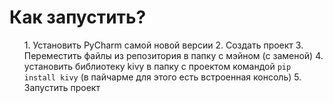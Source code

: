 <h1>Как запустить?</h1>

<ol>1. Установить PyCharm самой новой версии
  2. Создать проект
  3. Переместить файлы из репозитория в папку с мэйном (с заменой)
  4. установить библиотеку kivy в папку с проектом командой <code>pip install kivy</code> (в пайчарме для этого есть встроенная консоль)
  5. Запустить проект</ol>
